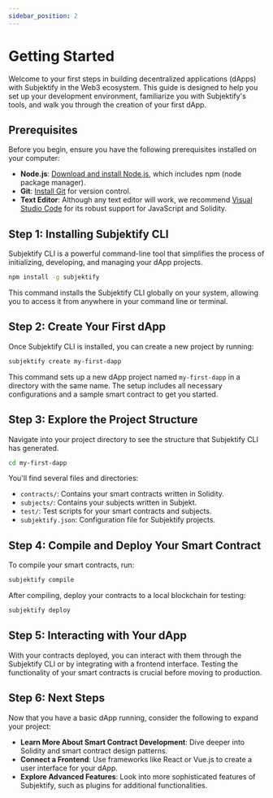 ```yaml
---
sidebar_position: 2
---
```


# Getting Started

Welcome to your first steps in building decentralized applications (dApps) with Subjektify in the Web3 ecosystem. This guide is designed to help you set up your development environment, familiarize you with Subjektify's tools, and walk you through the creation of your first dApp.

## Prerequisites

Before you begin, ensure you have the following prerequisites installed on your computer:

- **Node.js**: [Download and install Node.js](https://nodejs.org/en/), which includes npm (node package manager).
- **Git**: [Install Git](https://git-scm.com/downloads) for version control.
- **Text Editor**: Although any text editor will work, we recommend [Visual Studio Code](https://code.visualstudio.com/) for its robust support for JavaScript and Solidity.

## Step 1: Installing Subjektify CLI

Subjektify CLI is a powerful command-line tool that simplifies the process of initializing, developing, and managing your dApp projects.

```bash
npm install -g subjektify
```

This command installs the Subjektify CLI globally on your system, allowing you to access it from anywhere in your command line or terminal.

## Step 2: Create Your First dApp

Once Subjektify CLI is installed, you can create a new project by running:

```bash
subjektify create my-first-dapp
```

This command sets up a new dApp project named `my-first-dapp` in a directory with the same name. The setup includes all necessary configurations and a sample smart contract to get you started.

## Step 3: Explore the Project Structure

Navigate into your project directory to see the structure that Subjektify CLI has generated.

```bash
cd my-first-dapp
```

You'll find several files and directories:

- `contracts/`: Contains your smart contracts written in Solidity.
- `subjects/`: Contains your subjects written in Subjekt.
- `test/`: Test scripts for your smart contracts and subjects.
- `subjektify.json`: Configuration file for Subjektify projects.

## Step 4: Compile and Deploy Your Smart Contract

To compile your smart contracts, run:

```bash
subjektify compile
```

After compiling, deploy your contracts to a local blockchain for testing:

```bash
subjektify deploy
```

## Step 5: Interacting with Your dApp

With your contracts deployed, you can interact with them through the Subjektify CLI or by integrating with a frontend interface. Testing the functionality of your smart contracts is crucial before moving to production.

## Step 6: Next Steps

Now that you have a basic dApp running, consider the following to expand your project:

- **Learn More About Smart Contract Development**: Dive deeper into Solidity and smart contract design patterns.
- **Connect a Frontend**: Use frameworks like React or Vue.js to create a user interface for your dApp.
- **Explore Advanced Features**: Look into more sophisticated features of Subjektify, such as plugins for additional functionalities.
